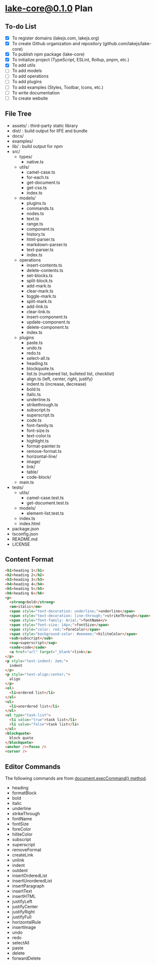 # lake-core@0.1.0 Plan

## To-do List

* [X] To register domains (lakejs.com, lakejs.org)
* [X] To create Github organization and repository (github.com/lakejs/lake-core)
* [X] To publish npm package (lake-core)
* [X] To initialize project (TypeScript, ESLint, Rollup, pnpm, etc.)
* [X] To add utils
* [ ] To add models
* [ ] To add operations
* [ ] To add plugins
* [ ] To add examples (Styles, Toolbar, Icons, etc.)
* [ ] To write documentation
* [ ] To create website

## File Tree

* assets/ : third-party static library
* dist/ : build output for IIFE and bundle
* docs/
* examples/
* lib/ : build output for npm
* src/
  * types/
    * native.ts
  * utils/
    * camel-case.ts
    * for-each.ts
    * get-document.ts
    * get-css.ts
    * index.ts
  * models/
    * plugins.ts
    * commands.ts
    * nodes.ts
    * text.ts
    * range.ts
    * component.ts
    * history.ts
    * html-parser.ts
    * markdown-parser.ts
    * text-parser.ts
    * index.ts
  * operations
    * insert-contents.ts
    * delete-contents.ts
    * set-blocks.ts
    * split-block.ts
    * add-mark.ts
    * clear-mark.ts
    * toggle-mark.ts
    * split-mark.ts
    * add-link.ts
    * clear-link.ts
    * insert-component.ts
    * update-component.ts
    * delete-component.ts
    * index.ts
  * plugins
    * paste.ts
    * undo.ts
    * redo.ts
    * select-all.ts
    * heading.ts
    * blockquote.ts
    * list.ts (numbered list, bulleted list, checklist)
    * align.ts (left, center, right, justify)
    * indent.ts (increase, decrease)
    * bold.ts
    * italic.ts
    * underline.ts
    * strikethrough.ts
    * subscript.ts
    * superscript.ts
    * code.ts
    * font-family.ts
    * font-size.ts
    * text-color.ts
    * highlight.ts
    * format-painter.ts
    * remove-format.ts
    * horizontal-line/
    * image/
    * link/
    * table/
    * code-block/
  * main.ts
* tests/
  * utils/
    * camel-case.test.ts
    * get-document.test.ts
  * models/
    * element-list.test.ts
  * index.ts
  * index.html
* package.json
* tsconfig.json
* README.md
* LICENSE

## Content Format

```html
<h1>heading 1</h1>
<h2>heading 2</h2>
<h3>heading 3</h3>
<h4>heading 4</h4>
<h5>heading 5</h5>
<h6>heading 6</h6>
<p>
  <strong>bold</strong>
  <em>italic</em>
  <span style="text-decoration: underline;">underline</span>
  <span style="text-decoration: line-through;">strikeThrough</span>
  <span style="font-family: Arial;">fontName</>
  <span style="font-size: 14px;">fontSize</span>
  <span style="color: red;">foreColor</span>
  <span style="background-color: #eeeeee;">hiliteColor</span>
  <sub>subscript</sub>
  <sup>superscript</sup>
  <code>code</code>
  <a href="url" target="_blank">link</a>
</p>
<p style="text-indent: 2em;">
  indent
</p>
<p style="text-align:center;">
  align
</p>
<ol>
  <li>ordered list</li>
</ol>
<ul>
  <li>unordered list</li>
</ul>
<ul type="task-list">
  <li value="true">task list</li>
  <li value="false">task list</li>
</ul>
<blockquote>
  block quote
</blockquote>
<anchor /><focus />
<cursor />
```

## Editor Commands

The following commands are from [document.execCommand() method](https://developer.mozilla.org/en-US/docs/Web/API/Document/execCommand).

* heading
* formatBlock
* bold
* italic
* underline
* strikeThrough
* fontName
* fontSize
* foreColor
* hiliteColor
* subscript
* superscript
* removeFormat
* createLink
* unlink
* indent
* outdent
* insertOrderedList
* insertUnorderedList
* insertParagraph
* insertText
* insertHTML
* justifyLeft
* justifyCenter
* justifyRight
* justifyFull
* horizontalRule
* insertImage
* undo
* redo
* selectAll
* paste
* delete
* forwardDelete
